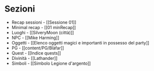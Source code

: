 
# Sezioni

- Recap sessioni - [[Sessione 01]]
- Minimal recap - [[01 minRecap]]
- Luoghi - [[SilveryMoon (città)]]
- NPC - [[Mike Harming]]
- Oggetti - [[Elenco oggetti magici e importanti in possesso del party]]
- PG - [[content/PG/Blàfar]]
- Quest - [[Indice quests]]
- Divinità - [[Lathander]]
- Simboli - [[Simbolo Legione d'argento]]


